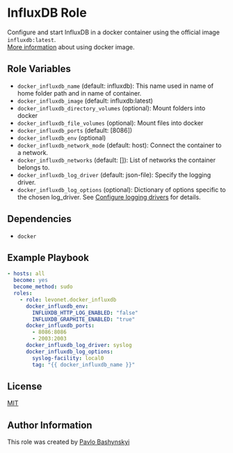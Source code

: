 InfluxDB Role
=============

Configure and start InfluxDB in a docker container using the official image `influxdb:latest`.  
[More information](https://hub.docker.com/r/library/influxdb/) about using docker image.

Role Variables
--------------

- `docker_influxdb_name` (default: influxdb): This name used in name of home folder path and in name of container.
- `docker_influxdb_image` (default: influxdb:latest)
- `docker_influxdb_directory_volumes` (optional): Mount folders into docker
- `docker_influxdb_file_volumes` (optional): Mount files into docker
- `docker_influxdb_ports` (default: [8086])
- `docker_influxdb_env` (optional)
- `docker_influxdb_network_mode` (default: host): Connect the container to a network.
- `docker_influxdb_networks` (default: []): List of networks the container belongs to.
- `docker_influxdb_log_driver` (default: json-file): Specify the logging driver.
- `docker_influxdb_log_options` (optional): Dictionary of options specific to the chosen log_driver. See [Configure logging drivers](https://docs.docker.com/engine/admin/logging/overview/) for details.

Dependencies
------------

- `docker`

Example Playbook
----------------

```yaml
- hosts: all
  become: yes
  become_method: sudo
  roles:
    - role: levonet.docker_influxdb
      docker_influxdb_env:
        INFLUXDB_HTTP_LOG_ENABLED: "false"
        INFLUXDB_GRAPHITE_ENABLED: "true"
      docker_influxdb_ports:
        - 8086:8086
        - 2003:2003
      docker_influxdb_log_driver: syslog
      docker_influxdb_log_options:
        syslog-facility: local0
        tag: "{{ docker_influxdb_name }}"
```

License
-------

[MIT](https://opensource.org/licenses/MIT)

Author Information
------------------

This role was created by [Pavlo Bashynskyi](https://github.com/levonet)
